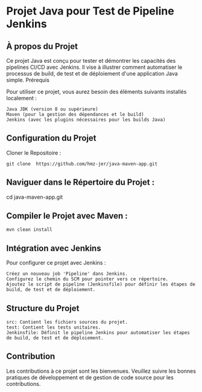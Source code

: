 # Projet Java pour Test de Pipeline Jenkins
## À propos du Projet

Ce projet Java est conçu pour tester et démontrer les capacités des pipelines CI/CD avec Jenkins. Il vise à illustrer comment automatiser le processus de build, de test et de déploiement d'une application Java simple.
Prérequis

Pour utiliser ce projet, vous aurez besoin des éléments suivants installés localement :

    Java JDK (version 8 ou supérieure)
    Maven (pour la gestion des dépendances et le build)
    Jenkins (avec les plugins nécessaires pour les builds Java)

## Configuration du Projet

Cloner le Repositoire :
    

    git clone  https://github.com/hmz-jer/java-maven-app.git

## Naviguer dans le Répertoire du Projet :


cd java-maven-app.git

## Compiler le Projet avec Maven :



    mvn clean install

## Intégration avec Jenkins

Pour configurer ce projet avec Jenkins :

    Créez un nouveau job 'Pipeline' dans Jenkins.
    Configurez le chemin du SCM pour pointer vers ce répertoire.
    Ajoutez le script de pipeline (Jenkinsfile) pour définir les étapes de build, de test et de déploiement.

## Structure du Projet

    src: Contient les fichiers sources du projet.
    test: Contient les tests unitaires.
    Jenkinsfile: Définit le pipeline Jenkins pour automatiser les étapes de build, de test et de déploiement.

## Contribution

Les contributions à ce projet sont les bienvenues. Veuillez suivre les bonnes pratiques de développement et de gestion de code source pour les contributions.